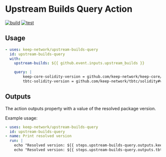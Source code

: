 # Upstream Builds Query Action

[![build](https://github.com/keep-network/upstream-builds-query/actions/workflows/build.yml/badge.svg)](https://github.com/keep-network/upstream-builds-query/actions/workflows/build.yml)
[![test](https://github.com/keep-network/upstream-builds-query/actions/workflows/test.yml/badge.svg)](https://github.com/keep-network/upstream-builds-query/actions/workflows/test.yml)



<!-- TODO: Write documentation -->
## Usage

<!-- prettier-ignore-start -->
```yaml
- uses: keep-network/upstream-builds-query
  id: upstream-builds-query
  with:
    upstream-builds: ${{ github.event.inputs.upstream_builds }}

    query: |
        keep-core-solidity-version = github.com/keep-network/keep-core/solidity#version
        tbtc-solidity-version = github.com/keep-network/tbtc/solidity#version
```
<!-- prettier-ignore-end -->

## Outputs

The action outputs property with a value of the resolved package version.

Example usage:

```yaml
- uses: keep-network/upstream-builds-query
  id: upstream-builds-query
- name: Print resolved version
  run: |
    echo "Resolved version: ${{ steps.upstream-builds-query.outputs.keep-core-solidity-version }}"
    echo "Resolved version: ${{ steps.upstream-builds-query.outputs.tbtc-solidity-version }}"
```
